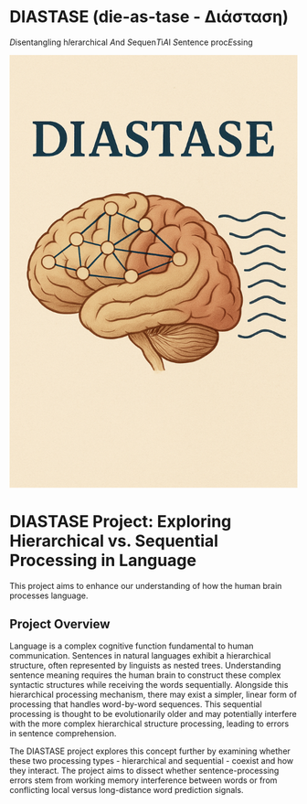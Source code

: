 # DIASTASE (die-as-tase - Διάσταση)
*D*isentangling h*I*erarchical *A*nd *S*equen*T*i*A*l *S*entence proc*E*ssing
<p align="center">
  <img src="figures/diastase_logo.png" alt="DIASTASE Logo">
</p>

# DIASTASE Project: Exploring Hierarchical vs. Sequential Processing in Language

This project aims to enhance our understanding of how the human brain processes language.
## Project Overview

Language is a complex cognitive function fundamental to human communication. Sentences in natural languages exhibit a hierarchical structure, often represented by linguists as nested trees. Understanding sentence meaning requires the human brain to construct these complex syntactic structures while receiving the words sequentially. Alongside this hierarchical processing mechanism, there may exist a simpler, linear form of processing that handles word-by-word sequences. This sequential processing is thought to be evolutionarily older and may potentially interfere with the more complex hierarchical structure processing, leading to errors in sentence comprehension.

The DIASTASE project explores this concept further by examining whether these two processing types - hierarchical and sequential - coexist and how they interact. The project aims to dissect whether sentence-processing errors stem from working memory interference between words or from conflicting local versus long-distance word prediction signals.

